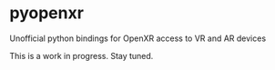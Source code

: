 # pyopenxr
Unofficial python bindings for OpenXR access to VR and AR devices

This is a work in progress. Stay tuned.
